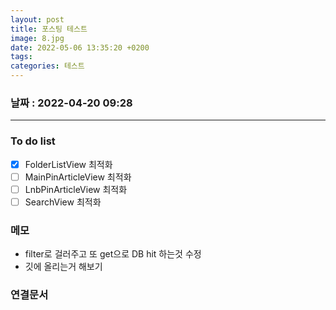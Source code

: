 ```yaml
---
layout: post
title: 포스팅 테스트
image: 8.jpg
date: 2022-05-06 13:35:20 +0200
tags:
categories: 테스트
---
```


### 날짜 : 2022-04-20 09:28
---
### To do list
- [x] FolderListView 최적화
- [ ] MainPinArticleView 최적화
- [ ] LnbPinArticleView 최적화
- [ ] SearchView 최적화

### 메모
- filter로 걸러주고 또 get으로 DB hit 하는것 수정
- 깃에 올리는거 해보기

### 연결문서
